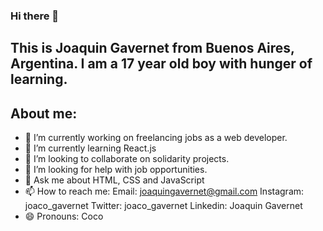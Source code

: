 ### Hi there 👋
## This is Joaquin Gavernet from Buenos Aires, Argentina. I am a 17 year old boy with hunger of learning. 

## About me:
- 🔭 I’m currently working on freelancing jobs as a web developer. 
- 🌱 I’m currently learning React.js
- 👯 I’m looking to collaborate on solidarity projects. 
- 🤔 I’m looking for help with job opportunities.
- 💬 Ask me about HTML, CSS and JavaScript
- 📫 How to reach me: 
  Email: joaquingavernet@gmail.com
  Instagram: joaco_gavernet
  Twitter: joaco_gavernet
  Linkedin: Joaquin Gavernet
- 😄 Pronouns: Coco
